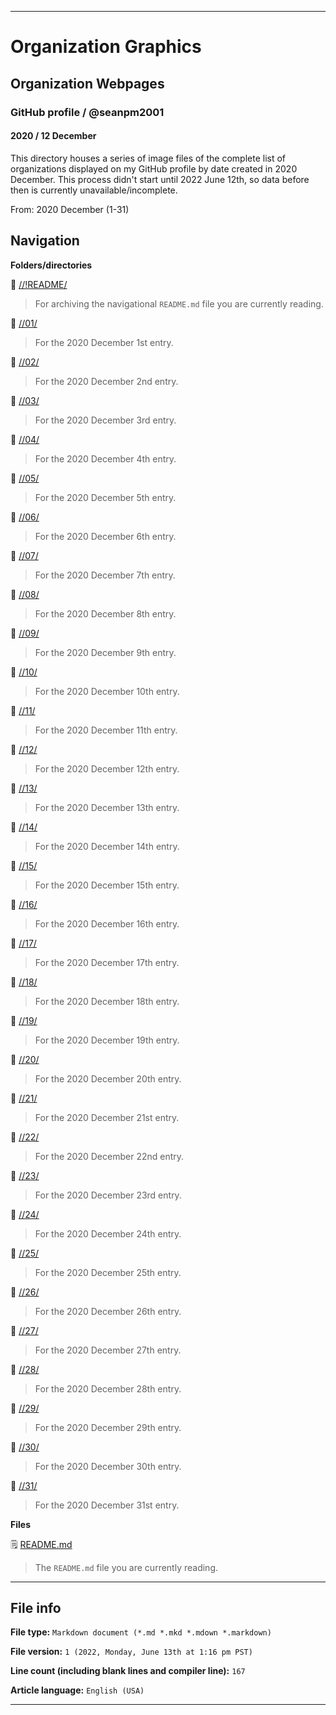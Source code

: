 
***

# Organization Graphics

## Organization Webpages

### GitHub profile / @seanpm2001

#### 2020 / 12 December

This directory houses a series of image files of the complete list of organizations displayed on my GitHub profile by date created in 2020 December. This process didn't start until 2022 June 12th, so data before then is currently unavailable/incomplete.

From: 2020 December (1-31)

## Navigation

**Folders/directories**

📁 [//!README/](/OrganizationGraphics/Organization_webpages/GitHub_Profile/@seanpm2001/2020/12_December/!README/)

> For archiving the navigational `README.md` file you are currently reading.

📁 [//01/](/OrganizationGraphics/Organization_webpages/GitHub_Profile/@seanpm2001/2020/12_December/01/)

> For the 2020 December 1st entry.

📁 [//02/](/OrganizationGraphics/Organization_webpages/GitHub_Profile/@seanpm2001/2020/12_December/02/)

> For the 2020 December 2nd entry.

📁 [//03/](/OrganizationGraphics/Organization_webpages/GitHub_Profile/@seanpm2001/2020/12_December/03/)

> For the 2020 December 3rd entry.

📁 [//04/](/OrganizationGraphics/Organization_webpages/GitHub_Profile/@seanpm2001/2020/12_December/04/)

> For the 2020 December 4th entry.

📁 [//05/](/OrganizationGraphics/Organization_webpages/GitHub_Profile/@seanpm2001/2020/12_December/05/)

> For the 2020 December 5th entry.

📁 [//06/](/OrganizationGraphics/Organization_webpages/GitHub_Profile/@seanpm2001/2020/12_December/06/)

> For the 2020 December 6th entry.

📁 [//07/](/OrganizationGraphics/Organization_webpages/GitHub_Profile/@seanpm2001/2020/12_December/07/)

> For the 2020 December 7th entry.

📁 [//08/](/OrganizationGraphics/Organization_webpages/GitHub_Profile/@seanpm2001/2020/12_December/08/)

> For the 2020 December 8th entry.

📁 [//09/](/OrganizationGraphics/Organization_webpages/GitHub_Profile/@seanpm2001/2020/12_December/09/)

> For the 2020 December 9th entry.

📁 [//10/](/OrganizationGraphics/Organization_webpages/GitHub_Profile/@seanpm2001/2020/12_December/10/)

> For the 2020 December 10th entry.

📁 [//11/](/OrganizationGraphics/Organization_webpages/GitHub_Profile/@seanpm2001/2020/12_December/11/)

> For the 2020 December 11th entry.

📁 [//12/](/OrganizationGraphics/Organization_webpages/GitHub_Profile/@seanpm2001/2020/12_December/12/)

> For the 2020 December 12th entry.

📁 [//13/](/OrganizationGraphics/Organization_webpages/GitHub_Profile/@seanpm2001/2020/12_December/13/)

> For the 2020 December 13th entry.

📁 [//14/](/OrganizationGraphics/Organization_webpages/GitHub_Profile/@seanpm2001/2020/12_December/14/)

> For the 2020 December 14th entry.

📁 [//15/](/OrganizationGraphics/Organization_webpages/GitHub_Profile/@seanpm2001/2020/12_December/15/)

> For the 2020 December 15th entry.

📁 [//16/](/OrganizationGraphics/Organization_webpages/GitHub_Profile/@seanpm2001/2020/12_December/16/)

> For the 2020 December 16th entry.

📁 [//17/](/OrganizationGraphics/Organization_webpages/GitHub_Profile/@seanpm2001/2020/12_December/17/)

> For the 2020 December 17th entry.

📁 [//18/](/OrganizationGraphics/Organization_webpages/GitHub_Profile/@seanpm2001/2020/12_December/18/)

> For the 2020 December 18th entry.

📁 [//19/](/OrganizationGraphics/Organization_webpages/GitHub_Profile/@seanpm2001/2020/12_December/19/)

> For the 2020 December 19th entry.

📁 [//20/](/OrganizationGraphics/Organization_webpages/GitHub_Profile/@seanpm2001/2020/12_December/20/)

> For the 2020 December 20th entry.

📁 [//21/](/OrganizationGraphics/Organization_webpages/GitHub_Profile/@seanpm2001/2020/12_December/21/)

> For the 2020 December 21st entry.

📁 [//22/](/OrganizationGraphics/Organization_webpages/GitHub_Profile/@seanpm2001/2020/12_December/22/)

> For the 2020 December 22nd entry.

📁 [//23/](/OrganizationGraphics/Organization_webpages/GitHub_Profile/@seanpm2001/2020/12_December/23/)

> For the 2020 December 23rd entry.

📁 [//24/](/OrganizationGraphics/Organization_webpages/GitHub_Profile/@seanpm2001/2020/12_December/24/)

> For the 2020 December 24th entry.

📁 [//25/](/OrganizationGraphics/Organization_webpages/GitHub_Profile/@seanpm2001/2020/12_December/25/)

> For the 2020 December 25th entry.

📁 [//26/](/OrganizationGraphics/Organization_webpages/GitHub_Profile/@seanpm2001/2020/12_December/26/)

> For the 2020 December 26th entry.

📁 [//27/](/OrganizationGraphics/Organization_webpages/GitHub_Profile/@seanpm2001/2020/12_December/27/)

> For the 2020 December 27th entry.

📁 [//28/](/OrganizationGraphics/Organization_webpages/GitHub_Profile/@seanpm2001/2020/12_December/28/)

> For the 2020 December 28th entry.

📁 [//29/](/OrganizationGraphics/Organization_webpages/GitHub_Profile/@seanpm2001/2020/12_December/29/)

> For the 2020 December 29th entry.

📁 [//30/](/OrganizationGraphics/Organization_webpages/GitHub_Profile/@seanpm2001/2020/12_December/30/)

> For the 2020 December 30th entry.

📁 [//31/](/OrganizationGraphics/Organization_webpages/GitHub_Profile/@seanpm2001/2020/12_December/31/)

> For the 2020 December 31st entry.

**Files**

🗒️ [README.md](/OrganizationGraphics/Organization_webpages/GitHub_Profile/@seanpm2001/2020/12_December/README.md)

> The `README.md` file you are currently reading.

***

## File info

**File type:** `Markdown document (*.md *.mkd *.mdown *.markdown)`

**File version:** `1 (2022, Monday, June 13th at 1:16 pm PST)`

**Line count (including blank lines and compiler line):** `167`

**Article language:** `English (USA)`

***

